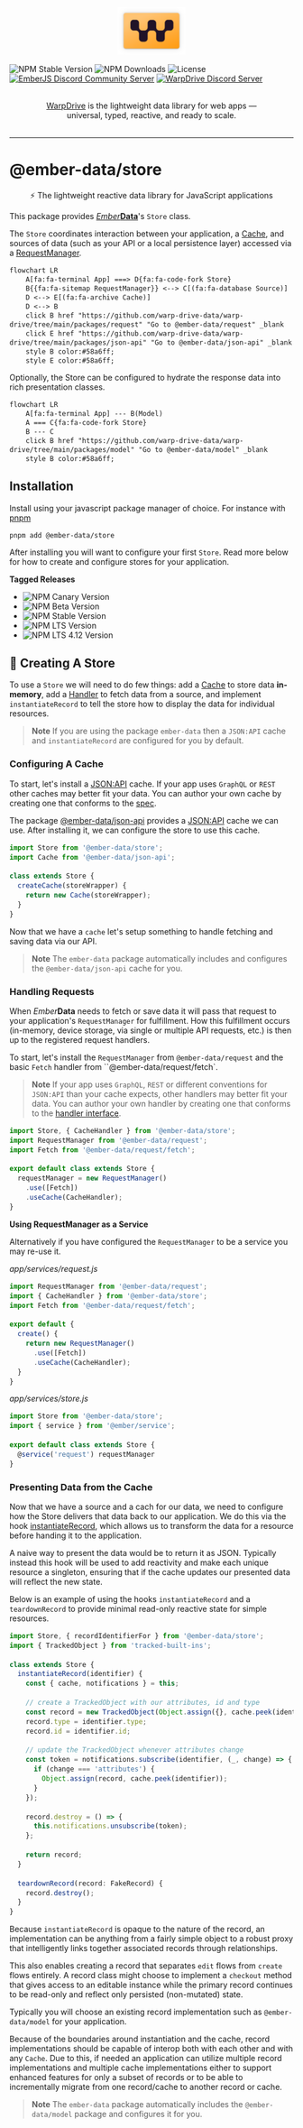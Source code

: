 <p align="center">
  <img
    class="project-logo"
    src="./logos/logo-yellow-slab.svg"
    alt="WarpDrive"
    width="120px"
    title="WarpDrive"
    />
</p>

![NPM Stable Version](https://img.shields.io/npm/v/ember-data/latest?label=version&style=flat&color=fdb155)
![NPM Downloads](https://img.shields.io/npm/dm/ember-data.svg?style=flat&color=fdb155)
![License](https://img.shields.io/github/license/warp-drive-data/warp-drive.svg?style=flat&color=fdb155)
[![EmberJS Discord Community Server](https://img.shields.io/badge/EmberJS-grey?logo=discord&logoColor=fdb155)](https://discord.gg/zT3asNS
)
[![WarpDrive Discord Server](https://img.shields.io/badge/WarpDrive-grey?logo=discord&logoColor=fdb155)](https://discord.gg/PHBbnWJx5S
)

<p align="center">
  <br>
  <a href="https://warp-drive.io">WarpDrive</a> is the lightweight data library for web apps &mdash;
  <br>
  universal, typed, reactive, and ready to scale.
  <br/><br/>
</p>

---

# @ember-data/store

<p align="center">⚡️ The lightweight reactive data library for JavaScript applications</p>

This package provides [*Ember***Data**](https://github.com/warp-drive-data/warp-drive/)'s `Store` class.

The `Store` coordinates interaction between your application, a [Cache](https://api.emberjs.com/ember-data/release/classes/%3CInterface%3E%20Cache),
and sources of data (such as your API or a local persistence layer) accessed via a [RequestManager](https://github.com/warp-drive-data/warp-drive/tree/main/packages/request).

```mermaid
flowchart LR
    A[fa:fa-terminal App] ===> D{fa:fa-code-fork Store}
    B{{fa:fa-sitemap RequestManager}} <--> C[(fa:fa-database Source)]
    D <--> E[(fa:fa-archive Cache)]
    D <--> B
    click B href "https://github.com/warp-drive-data/warp-drive/tree/main/packages/request" "Go to @ember-data/request" _blank
    click E href "https://github.com/warp-drive-data/warp-drive/tree/main/packages/json-api" "Go to @ember-data/json-api" _blank
    style B color:#58a6ff;
    style E color:#58a6ff;
```

Optionally, the Store can be configured to hydrate the response data into rich presentation classes.

```mermaid
flowchart LR
    A[fa:fa-terminal App] --- B(Model)
    A === C{fa:fa-code-fork Store}
    B --- C
    click B href "https://github.com/warp-drive-data/warp-drive/tree/main/packages/model" "Go to @ember-data/model" _blank
    style B color:#58a6ff;
```

## Installation

Install using your javascript package manager of choice. For instance with [pnpm](https://pnpm.io/)

```
pnpm add @ember-data/store
```

After installing you will want to configure your first `Store`. Read more below for how to create and configure stores for your application.

**Tagged Releases**

- ![NPM Canary Version](https://img.shields.io/npm/v/%40ember-data/store/canary?label=%40canary&color=FFBF00)
- ![NPM Beta Version](https://img.shields.io/npm/v/%40ember-data/store/beta?label=%40beta&color=ff00ff)
- ![NPM Stable Version](https://img.shields.io/npm/v/%40ember-data/store/latest?label=%40latest&color=90EE90)
- ![NPM LTS Version](https://img.shields.io/npm/v/%40ember-data/store/lts?label=%40lts&color=0096FF)
- ![NPM LTS 4.12 Version](https://img.shields.io/npm/v/%40ember-data/store/lts-4-12?label=%40lts-4-12&color=bbbbbb)


## 🔨 Creating A Store

To use a `Store` we will need to do few things: add a [Cache](https://api.emberjs.com/ember-data/release/classes/%3CInterface%3E%20Cache) to store data **in-memory**, add a [Handler](https://github.com/warp-drive-data/warp-drive/tree/main/packages/request#handling-requests) to fetch data from a source, and implement `instantiateRecord` to tell the store how to display the data for individual resources. 

> **Note**
> If you are using the package `ember-data` then a `JSON:API` cache and `instantiateRecord` are configured for you by default.

### Configuring A Cache

To start, let's install a [JSON:API](https://jsonapi.org/) cache. If your app uses `GraphQL` or `REST` other caches may better fit your data. You can author your own cache by creating one that conforms to the [spec](https://api.emberjs.com/ember-data/release/classes/%3CInterface%3E%20Cache).

The package [@ember-data/json-api](https://github.com/warp-drive-data/warp-drive/tree/main/packages/json-api) provides a [JSON:API](https://jsonapi.org/) cache we can use. After installing it, we can configure the store to use this cache.

```js
import Store from '@ember-data/store';
import Cache from '@ember-data/json-api';

class extends Store {
  createCache(storeWrapper) {
    return new Cache(storeWrapper);
  }
}
```

Now that we have a `cache` let's setup something to handle fetching and saving data via our API.

> **Note**
> The `ember-data` package automatically includes and configures the `@ember-data/json-api` cache for you.

### Handling Requests

When *Ember***Data** needs to fetch or save data it will pass that request to your application's `RequestManager` for fulfillment. How this fulfillment occurs (in-memory, device storage, via single or multiple API requests, etc.) is then up to the registered request handlers.

To start, let's install the `RequestManager` from `@ember-data/request` and the basic `Fetch` handler from ``@ember-data/request/fetch`.

> **Note**
> If your app uses `GraphQL`, `REST` or different conventions for `JSON:API` than your cache expects, other handlers may better fit your data. You can author your own handler by creating one that conforms to the [handler interface](https://github.com/warp-drive-data/warp-drive/tree/main/packages/request#handling-requests).

```ts
import Store, { CacheHandler } from '@ember-data/store';
import RequestManager from '@ember-data/request';
import Fetch from '@ember-data/request/fetch';

export default class extends Store {
  requestManager = new RequestManager()
    .use([Fetch])
    .useCache(CacheHandler);
}
```

**Using RequestManager as a Service**

Alternatively if you have configured the `RequestManager` to be a service you may re-use it.

*app/services/request.js*
```ts
import RequestManager from '@ember-data/request';
import { CacheHandler } from '@ember-data/store';
import Fetch from '@ember-data/request/fetch';

export default {
  create() {
    return new RequestManager()
      .use([Fetch])
      .useCache(CacheHandler);
  }
}
```

*app/services/store.js*
```ts
import Store from '@ember-data/store';
import { service } from '@ember/service';

export default class extends Store {
  @service('request') requestManager
}
```

### Presenting Data from the Cache

Now that we have a source and a cach for our data, we need to configure how the Store delivers that data back to our application. We do this via the hook [instantiateRecord](https://api.emberjs.com/ember-data/release/classes/Store/methods/instantiateRecord%20(hook)?anchor=instantiateRecord%20(hook)),
which allows us to transform the data for a resource before handing it to the application.

A naive way to present the data would be to return it as JSON. Typically instead this hook will be used to add reactivity and make each unique resource a singleton, ensuring that if the cache updates our presented data will reflect the new state.

Below is an example of using the hooks `instantiateRecord` and a `teardownRecord` to provide minimal read-only reactive state for simple resources.

```ts
import Store, { recordIdentifierFor } from '@ember-data/store';
import { TrackedObject } from 'tracked-built-ins';

class extends Store {
  instantiateRecord(identifier) {
    const { cache, notifications } = this;

    // create a TrackedObject with our attributes, id and type
    const record = new TrackedObject(Object.assign({}, cache.peek(identifier)));
    record.type = identifier.type;
    record.id = identifier.id;
    
    // update the TrackedObject whenever attributes change
    const token = notifications.subscribe(identifier, (_, change) => {
      if (change === 'attributes') {
        Object.assign(record, cache.peek(identifier));
      }
    });

    record.destroy = () => {
      this.notifications.unsubscribe(token);
    };

    return record;
  }

  teardownRecord(record: FakeRecord) {
    record.destroy();
  }
}
```

Because `instantiateRecord` is opaque to the nature of the record, an implementation can be anything from a fairly simple object to a robust proxy that intelligently links together associated records through relationships.

This also enables creating a record that separates `edit` flows from `create` flows entirely. A record class might choose to implement a `checkout` method that gives access to an editable instance while the primary record continues to be read-only and reflect only persisted (non-mutated) state.

Typically you will choose an existing record implementation such as `@ember-data/model` for your application.

Because of the boundaries around instantiation and the cache, record implementations should be capable of interop both with each other and with any `Cache`. Due to this, if needed an application can utilize multiple record implementations and multiple cache implementations either to support enhanced features for only a subset of records or to be able to incrementally migrate from one record/cache to another record or cache.

> **Note**
> The `ember-data` package automatically includes the `@ember-data/model`
> package and configures it for you.
